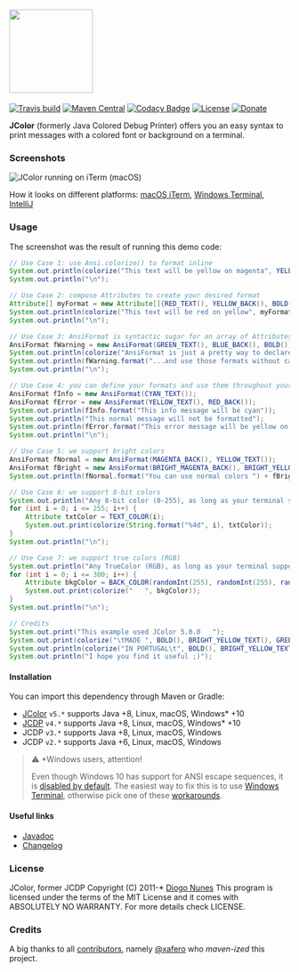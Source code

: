 # <img src="https://raw.githubusercontent.com/dialex/JColor/main/.github/img/JColor-logo.png" width="150">

[![Travis build](https://img.shields.io/travis/dialex/JCDP)](https://travis-ci.org/dialex/JCDP) [![Maven Central](https://img.shields.io/maven-central/v/com.diogonunes/JColor)](https://mvnrepository.com/artifact/com.diogonunes/JColor) [![Codacy Badge](https://app.codacy.com/project/badge/Grade/faaed58a577d4c3099cf8d6d4d572fb8)](https://www.codacy.com/manual/dialex-nunes/JColor?utm_source=github.com&utm_medium=referral&utm_content=dialex/JColor&utm_campaign=Badge_Grade) [![License](https://img.shields.io/github/license/dialex/JColor.svg)](https://github.com/dialex/JColor/blob/main/LICENSE) [![Donate](https://img.shields.io/badge/donate-%E2%99%A5%20-E91E63.svg)](https://www.paypal.me/dialexnunes/)

**JColor** (formerly Java Colored Debug Printer) offers you an easy syntax to print messages with a colored font or background on a terminal.

### Screenshots

![JColor running on iTerm (macOS)](https://raw.githubusercontent.com/dialex/JColor/main/.github/img/example-mac-iterm-fancy.png)

How it looks on different platforms: [macOS iTerm](https://raw.githubusercontent.com/dialex/JColor/main/.github/img/example-mac-iterm-fancy.png), [Windows Terminal](https://raw.githubusercontent.com/dialex/JColor/main/.github/img/example-win-console.png), [IntelliJ](https://raw.githubusercontent.com/dialex/JColor/main/.github/img/example-IntelliJ.png)

### Usage

The screenshot was the result of running this demo code:

```java
// Use Case 1: use Ansi.colorize() to format inline
System.out.println(colorize("This text will be yellow on magenta", YELLOW_TEXT(), MAGENTA_BACK()));
System.out.println("\n");

// Use Case 2: compose Attributes to create your desired format
Attribute[] myFormat = new Attribute[]{RED_TEXT(), YELLOW_BACK(), BOLD()};
System.out.println(colorize("This text will be red on yellow", myFormat));
System.out.println("\n");

// Use Case 3: AnsiFormat is syntactic sugar for an array of Attributes
AnsiFormat fWarning = new AnsiFormat(GREEN_TEXT(), BLUE_BACK(), BOLD());
System.out.println(colorize("AnsiFormat is just a pretty way to declare formats", fWarning));
System.out.println(fWarning.format("...and use those formats without calling colorize() directly"));
System.out.println("\n");

// Use Case 4: you can define your formats and use them throughout your code
AnsiFormat fInfo = new AnsiFormat(CYAN_TEXT());
AnsiFormat fError = new AnsiFormat(YELLOW_TEXT(), RED_BACK());
System.out.println(fInfo.format("This info message will be cyan"));
System.out.println("This normal message will not be formatted");
System.out.println(fError.format("This error message will be yellow on red"));
System.out.println("\n");

// Use Case 5: we support bright colors
AnsiFormat fNormal = new AnsiFormat(MAGENTA_BACK(), YELLOW_TEXT());
AnsiFormat fBright = new AnsiFormat(BRIGHT_MAGENTA_BACK(), BRIGHT_YELLOW_TEXT());
System.out.println(fNormal.format("You can use normal colors ") + fBright.format(" and bright colors too"));

// Use Case 6: we support 8-bit colors
System.out.println("Any 8-bit color (0-255), as long as your terminal supports it:");
for (int i = 0; i <= 255; i++) {
    Attribute txtColor = TEXT_COLOR(i);
    System.out.print(colorize(String.format("%4d", i), txtColor));
}
System.out.println("\n");

// Use Case 7: we support true colors (RGB)
System.out.println("Any TrueColor (RGB), as long as your terminal supports it:");
for (int i = 0; i <= 300; i++) {
    Attribute bkgColor = BACK_COLOR(randomInt(255), randomInt(255), randomInt(255));
    System.out.print(colorize("   ", bkgColor));
}
System.out.println("\n");

// Credits
System.out.print("This example used JColor 5.0.0   ");
System.out.print(colorize("\tMADE ", BOLD(), BRIGHT_YELLOW_TEXT(), GREEN_BACK()));
System.out.println(colorize("IN PORTUGAL\t", BOLD(), BRIGHT_YELLOW_TEXT(), RED_BACK()));
System.out.println("I hope you find it useful ;)");
```

#### Installation

You can import this dependency through Maven or Gradle:

- [JColor](https://mvnrepository.com/artifact/com.diogonunes/JColor) `v5.*` supports Java +8, Linux, macOS, Windows* +10
- [JCDP](https://mvnrepository.com/artifact/com.diogonunes/JCDP) `v4.*` supports Java +8, Linux, macOS, Windows* +10
- JCDP `v3.*` supports Java +8, Linux, macOS, Windows
- JCDP `v2.*` supports Java +6, Linux, macOS, Windows

> ⚠️ *Windows users, attention!
>
> Even though Windows 10 has support for ANSI escape sequences, it is [disabled by default](https://stackoverflow.com/questions/51680709/colored-text-output-in-powershell-console-using-ansi-vt100-codes/51681675#51681675). The easiest way to fix this is to use [Windows Terminal](https://www.microsoft.com/en-us/p/windows-terminal/9n0dx20hk701), otherwise pick one of these [workarounds](https://github.com/dialex/JColor/issues/62#issuecomment-967010670).

#### Useful links

- [Javadoc](https://dialex.github.io/JColor/)
- [Changelog](https://github.com/dialex/JColor/releases/)

### License

JColor, former JCDP Copyright (C) 2011-\* [Diogo Nunes](https://www.diogonunes.com/)
This program is licensed under the terms of the MIT License and it comes with ABSOLUTELY NO WARRANTY. For more details check LICENSE.

### Credits

A big thanks to all [contributors](https://github.com/dialex/JColor/graphs/contributors), namely [@xafero](https://github.com/xafero) who _maven-ized_ this project.
